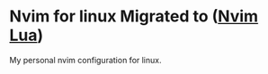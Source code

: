 # Nvim for linux Migrated to ([Nvim Lua](https://github.com/lucasdeprit/nvim-lua))

My personal nvim configuration for linux.
